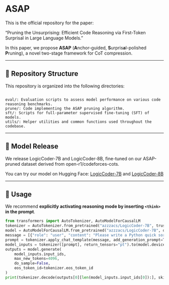 # ASAP
This is the official repository for the paper:

“Pruning the Unsurprising: Efficient Code Reasoning via First-Token Surprisal in Large Language Models.”

In this paper, we propose **ASAP** (**A**nchor-guided, **S**urpris**a**l-polished **P**runing), a novel two-stage framework for CoT compression.

---

## 📁 Repository Structure

This repository is organized into the following directories:
```

eval/: Evaluation scripts to assess model performance on various code reasoning benchmarks.
prune/: Code implementing the ASAP pruning algorithm.
sft/: Scripts for full-parameter supervised fine-tuning (SFT) of models.
utils/: Helper utilities and common functions used throughout the codebase.

```

---

## 🤖 Model Release

We release LogicCoder-7B and LogicCoder-8B, fine-tuned on our ASAP-pruned dataset derived from open-r1/codeforces-cots.

You can try our model on Hugging Face: [LogicCoder-7B](https://huggingface.co/azzzacs/LogicCoder-7B) and [LogicCoder-8B](https://huggingface.co/azzzacs/LogicCoder-8B)

---

## 🔧 Usage

We recommend **explicitly activating reasoning mode by inserting ```<think>``` in the prompt**.

```python
from transformers import AutoTokenizer, AutoModelForCausalLM
tokenizer = AutoTokenizer.from_pretrained("azzzacs/LogicCoder-7B", trust_remote_code=True)
model = AutoModelForCausalLM.from_pretrained("azzzacs/LogicCoder-7B", device_map="auto", trust_remote_code=True).eval()
message = [{"role": "user", "content": "Please write a Python quick sort algorithm.\n"}]
prompt = tokenizer.apply_chat_template(message, add_generation_prompt=True, tokenize=False) + "<｜Assistant｜><think>\n"
model_inputs = tokenizer([prompt], return_tensors="pt").to(model.device)
outputs = model.generate(
    model_inputs.input_ids,
    max_new_tokens=4096,
    do_sample=False,
    eos_token_id=tokenizer.eos_token_id
)
print(tokenizer.decode(outputs[0][len(model_inputs.input_ids[0]):], skip_special_tokens=False))
```


